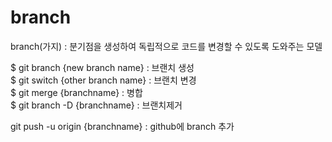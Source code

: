 # branch

branch(가지) : 분기점을 생성하여 독립적으로 코드를 변경할 수 있도록 도와주는 모델

$ git branch {new branch name} : 브랜치 생성  
$ git switch {other branch name} : 브랜치 변경  
$ git merge {branchname} : 병합  
$ git branch -D {branchname} : 브랜치제거  

git push -u origin {branchname} : github에 branch 추가

